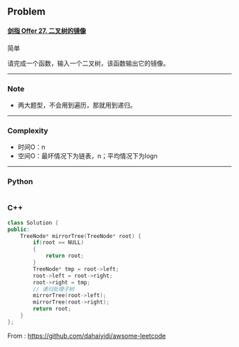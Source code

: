## Problem

#### [剑指 Offer 27. 二叉树的镜像](https://leetcode-cn.com/problems/er-cha-shu-de-jing-xiang-lcof/)

简单

请完成一个函数，输入一个二叉树，该函数输出它的镜像。



------

### Note

- 两大题型，不会用到遍历，那就用到递归。

------

### Complexity

- 时间O：n
- 空间O：最坏情况下为链表，n；平均情况下为logn

------

### Python

```python

```

### C++

```C++
class Solution {
public:
    TreeNode* mirrorTree(TreeNode* root) {
        if(root == NULL)
        {
            return root;
        }
        TreeNode* tmp = root->left;
        root->left = root->right;
        root->right = tmp;
        // 递归处理子树
        mirrorTree(root->left);
        mirrorTree(root->right);
        return root;
    }
};
```



From : https://github.com/dahaiyidi/awsome-leetcode
